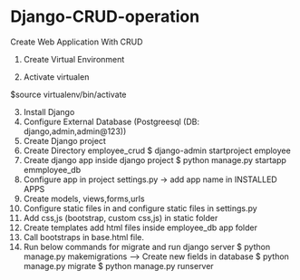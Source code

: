 # Django-CRUD-operation
Create Web Application With CRUD 


1. Create Virtual Environment

2. Activate virtualen

$source virtualenv/bin/activate

3. Install Django 
4. Configure External Database (Postgreesql (DB: django,admin,admin@123))
5. Create Django project
6. Create Directory  employee_crud
$ django-admin startproject employee
7. Create django app inside django project
$ python manage.py startapp emmployee_db
8. Configure app in project
settings.py -> add app name in INSTALLED APPS
9. Create models, views,forms,urls
10. Configure static files in and configure static files in settings.py
11. Add css,js (bootstrap, custom css,js) in static folder
12. Create templates add html files inside employee_db app folder
13. Call bootstraps in base.html file.
14. Run below commands for migrate and run django server
$ python manage.py makemigrations --> Create new fields in database
$ python manage.py migrate
$ python manage.py runserver

